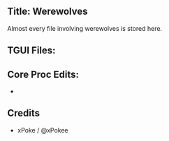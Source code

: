 ## Title: Werewolves

Almost every file involving werewolves is stored here.

## TGUI Files:

## Core Proc Edits:

-

## Credits

- xPoke / @xPokee
